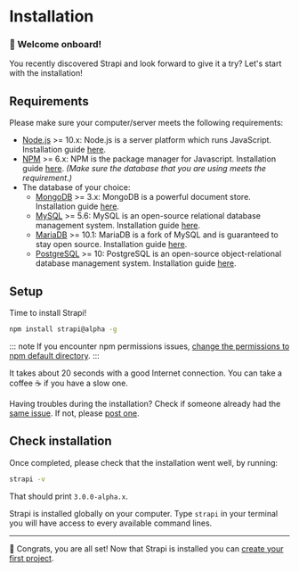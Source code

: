 # Installation

### 👋 Welcome onboard!

You recently discovered Strapi and look forward to give it a try? Let's start with the installation!  

## Requirements

Please make sure your computer/server meets the following requirements:
 - [Node.js](https://nodejs.org) >= 10.x: Node.js is a server platform which runs JavaScript. Installation guide [here](https://nodejs.org/en/download/).
 - [NPM](https://www.npmjs.com/) >= 6.x: NPM is the package manager for Javascript. Installation guide [here](https://nodejs.org/en/download/).
*(Make sure the database that you are using meets the requirement.)*
 - The database of your choice:
   - [MongoDB](https://www.mongodb.com/) >= 3.x: MongoDB is a powerful document store. Installation guide [here](https://www.mongodb.com/download-center?j#community).
   - [MySQL](https://www.mysql.com/) >= 5.6: MySQL is an open-source relational database management system. Installation guide [here](https://dev.mysql.com/downloads/).
   - [MariaDB](https://mariadb.org/) >= 10.1: MariaDB is a fork of MySQL and is guaranteed to stay open source. Installation guide [here](https://mariadb.org/download/).
   - [PostgreSQL](https://www.postgresql.org/) >= 10: PostgreSQL is an open-source object-relational database management system. Installation guide [here](https://www.postgresql.org/download/).

## Setup

Time to install Strapi!

```bash
npm install strapi@alpha -g
```

::: note
If you encounter npm permissions issues, [change the permissions to npm default directory](https://docs.npmjs.com/getting-started/fixing-npm-permissions#option-1-change-the-permission-to-npms-default-directory).
:::

It takes about 20 seconds with a good Internet connection. You can take a coffee ☕️  if you have a slow one.

Having troubles during the installation? Check if someone already had the [same issue](https://github.com/strapi/strapi/issues). If not, please [post one](https://github.com/strapi/strapi/issues/new).

## Check installation

Once completed, please check that the installation went well, by running:

```bash
strapi -v
```

That should print `3.0.0-alpha.x`.

Strapi is installed globally on your computer. Type `strapi` in your terminal you will have access to every available command lines.

***

👏 Congrats, you are all set! Now that Strapi is installed you can [create your first project](quick-start.md).
